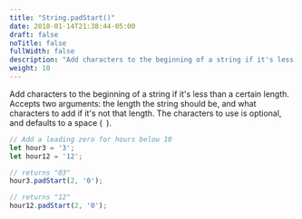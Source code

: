 ```yaml
---
title: "String.padStart()"
date: 2018-01-14T21:38:44-05:00
draft: false
noTitle: false
fullWidth: false
description: "Add characters to the beginning of a string if it's less than a certain length."
weight: 10
---
```


Add characters to the beginning of a string if it's less than a certain length. Accepts two arguments: the length the string should be, and what characters to add if it's not that length. The characters to use is optional, and defaults to a space (` `).

```javascript
// Add a leading zero for hours below 10
let hour3 = '3';
let hour12 = '12';

// returns "03"
hour3.padStart(2, '0');

// returns "12"
hour12.padStart(2, '0');
```